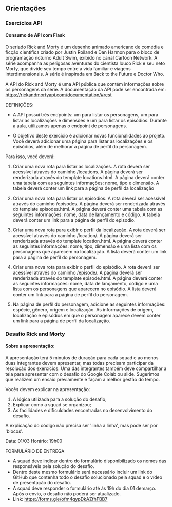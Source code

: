 ## Orientações 

### Exercícios API
#### Consumo de API com Flask

O seriado Rick and Morty é um desenho animado americano de comédia e ficção científica criado por Justin Roiland e Dan Harmon para o bloco de programação noturno Adult Swim, exibido no canal Cartoon Network. A série acompanha as perigosas aventuras do cientista louco Rick e seu neto Morty, que divide seu tempo entre a vida familiar e viagens interdimensionais. A série é inspirada em Back to the Future e Doctor Who.

A API do Rick and Morty é uma API pública que contém informações sobre os personagens da série. A documentação da API pode ser encontrada em: https://rickandmortyapi.com/documentation/#rest

DEFINIÇÕES:
- A API possui três endpoints: um para listar os personagens, um para listar as localizações e dimensões e um para listar os episódios. Durante a aula, utilizamos apenas o endpoint de personagens. 

- O objetivo deste exercício é adicionar novas funcionalidades ao projeto. Você deverá adicionar uma página para listar as localizações e os episódios, além de melhorar a página de perfil do personagem.

Para isso, você deverá: 
1. Criar uma nova rota para listar as localizações. A rota deverá ser acessível através do caminho /locations. A página deverá ser renderizada através do template locations.html. A página deverá conter uma tabela com as seguintes informações: nome, tipo e dimensão. A tabela deverá conter um link para a página de perfil da localização

2. Criar uma nova rota para listar os episódios. A rota deverá ser acessível através do caminho /episodes. A página deverá ser renderizada através do template episodes.html. A página deverá conter uma tabela com as seguintes informações: nome, data de lançamento e código. A tabela deverá conter um link para a página de perfil do episodio.

3. Criar uma nova rota para exibir o perfil da localização. A rota deverá ser acessível através do caminho /location/<id>. A página deverá ser renderizada através do template location.html. A página deverá conter as seguintes informações: nome, tipo, dimensão e uma lista com os personagens que aparecem na localização. A lista deverá conter um link para a página de perfil do personagem.

4. Criar uma nova rota para exibir o perfil do episódio. A rota deverá ser acessível através do caminho /episode/<id>. A página deverá ser renderizada através do template episode.html. A página deverá conter as seguintes informações: nome, data de lançamento, código e uma lista com os personagens que aparecem no episódio. A lista deverá conter um link para a página de perfil do personagem.

5. Na página de perfil do personagem, adicione as seguintes informações: espécie, gênero, origem e localização. As informações de origem, localização e episódios em que o personagem aparece devem conter um link para a página de perfil da localização.


### Desafio Rick and Morty

#### Sobre a apresentação:
A apresentação terá 5 minutos de duração para cada squad e ao menos duas integrantes devem apresentar, mas todas precisam participar da resolução dos exercícios. Uma das integrantes também deve compartilhar a tela para apresentar com  o desafio do Google Colab ou slide. Sugerimos que realizem um ensaio previamente e façam a melhor gestão do tempo. 

Vocês devem explicar na apresentação:
1. A lógica utilizada para a solução do desafio;
2. Explicar como a squad se organizou;
3. As facilidades e dificuldades encontradas no desenvolvimento do desafio.

A explicação do código não precisa ser 'linha a linha', mas pode ser por 'blocos'.

Data: 01/03
Horário: 19h00

FORMULÁRIO DE ENTREGA
- A squad deve indicar dentro do formulário disponibilizado os nomes das responsáveis pela solução do desafio.
- Dentro deste mesmo formulário será necessário incluir um link do GitHub que contenha todo o desafio solucionado pela squad e o vídeo de  presentação do desafio.
- A squad deve responder o formulário até às 19h do dia 01 demarço. Após o envio, o desafio não poderá ser atualizado.
- Link: https://forms.gle/ofm4qypDkAZfhFBB7